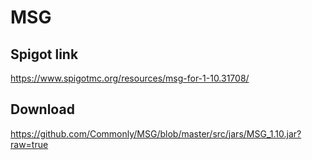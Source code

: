 # MSG
## Spigot link
https://www.spigotmc.org/resources/msg-for-1-10.31708/
## Download
https://github.com/Commonly/MSG/blob/master/src/jars/MSG_1.10.jar?raw=true
